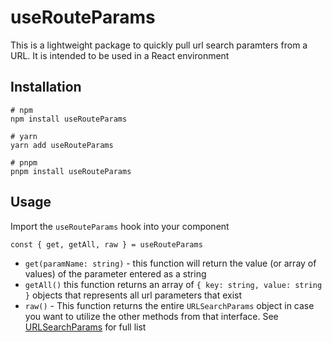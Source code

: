 # useRouteParams

This is a lightweight package to quickly pull url search paramters from a URL. It is intended to be used in a React environment

## Installation

```
# npm
npm install useRouteParams

# yarn
yarn add useRouteParams

# pnpm
pnpm install useRouteParams
```

## Usage

Import the `useRouteParams` hook into your component

```
const { get, getAll, raw } = useRouteParams
```

- `get(paramName: string)` - this function will return the value (or array of values) of the parameter entered as a string
- `getAll()` this function returns an array of `{ key: string, value: string }` objects that represents all url parameters that exist
- `raw()` - This function returns the entire `URLSearchParams` object in case you want to utilize the other methods from that interface. See [URLSearchParams](https://developer.mozilla.org/en-US/docs/Web/API/URLSearchParams) for full list
